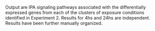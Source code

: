 Output are IPA signaling pathways associated with the differentially expressed genes from each of the clusters of exposure conditions identified in Experiment 2. Results for 4hs and 24hs are independent. Results have been further manually organized.
